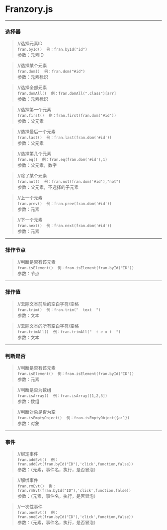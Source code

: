 # Franzory.js
* * *
### 选择器
> //选择元素ID
<br>`fran.byId()  例：fran.byId("id") `
<br>参数：元素ID

> //选择某个元素
<br>`fran.dom()  例：fran.dom("#id")`
<br>参数：元素标识

> //选择全部元素
<br>`fran.domAll()  例：fran.domAll(".class")[arr]`
<br>参数：元素标识

> //选择第一个元素
<br>`fran.first()  例：fran.first(fran.dom('#id'))`
<br>参数：父元素

> //选择最后一个元素
<br>`fran.last()  例：fran.last(fran.dom('#id'))`
<br>参数：父元素

> //选择第几个元素
<br>`fran.eq()  例：fran.eq(fran.dom('#id'),1)`
<br>参数：父元素，数字

> //除了某个元素
<br>`fran.not()  例：fran.not(fran.dom('#id'),"not")`
<br>参数：父元素，不选择的子元素

> //上一个元素
<br>`fran.prev()  例：fran.prev(fran.dom('#id'))`
<br>参数：元素

> //下一个元素
<br>`fran.next()  例：fran.next(fran.dom('#id'))`
<br>参数：元素

***

### 操作节点
> //判断是否有该元素
<br>`fran.isElement()  例：fran.isElement(fran.byId("ID")) `
<br>参数：节点

***

### 操作值
> //去除文本前后的空白字符/空格
<br>`fran.trim()  例：fran.trim("  text  ") `
<br>参数：文本

> //去除文本的所有空白字符/空格
<br>`fran.trimAll()  例：fran.trimAll("  t e x t  ") `
<br>参数：文本

***

### 判断是否
> //判断是否有该元素
<br>`fran.isElement()  例：fran.isElement(fran.byId("ID")) `
<br>参数：元素

> //判断是否为数组
<br>`fran.isArray()  例：fran.isArray([1,2,3]) `
<br>参数：数组

> //判断对象是否为空
<br>`fran.isEmptyObject()  例：fran.isEmptyObject({a:1}) `
<br>参数：对象

***

### 事件
> //绑定事件
<br>`fran.addEvt()  例：fran.addEvt(fran.byId("ID"),'click',function,false)) `
<br>参数：（元素，事件名，执行，是否冒泡）

> //解绑事件
<br>`fran.rmEvt()  例：fran.rmEvt(fran.byId("ID"),'click',function,false)) `
<br>参数：（元素，事件名，执行，是否冒泡）

> //一次性事件
<br>`fran.oneEvt()  例：fran.oneEvt(fran.byId("ID"),'click',function,false)) `
<br>参数：（元素，事件名，执行，是否冒泡）
